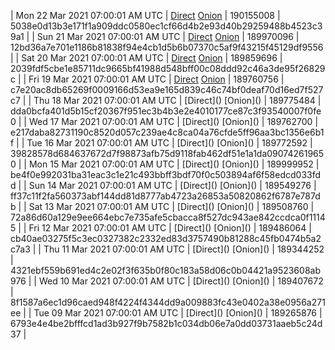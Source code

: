 | Mon 22 Mar 2021 07:00:01 AM UTC | [Direct](https://oshi.at/oTsRvE) [Onion](http://oshiatwowvdbshka.onion/oTsRvE) | 190155008 | 5038e0d13b3e171f1a909ddc0580ec1cf66d4b2e93d40b29259488b4523c39a1 | 
| Sun 21 Mar 2021 07:00:01 AM UTC | [Direct](https://oshi.at/kJmkFB) [Onion](http://oshiatwowvdbshka.onion/kJmkFB) | 189970096 | 12bd36a7e701e1186b81838f94e4cb1d5b6b07370c5af9f43215f45129df9556 | 
| Sat 20 Mar 2021 07:00:01 AM UTC | [Direct](https://oshi.at/pDbrdV) [Onion](http://oshiatwowvdbshka.onion/pDbrdV) | 189859696 | 2039fdf5cbe1e85711dc9665bf41988d548bff00c08ddd92c46a3de95f26829c | 
| Fri 19 Mar 2021 07:00:01 AM UTC | [Direct](https://oshi.at/NmjKfr) [Onion](http://oshiatwowvdbshka.onion/NmjKfr) | 189760756 | c7e20ac8db65269f0009166d53ea9e165d839c46c74bf0deaf70d16ed7f527c7 | 
| Thu 18 Mar 2021 07:00:01 AM UTC | [Direct](</body></html>) [Onion](</body></html>) | 189775484 | dda0bcfa401d5b15cf20367f951ec3b4b3e2e4010177ce87c3f93540007f0fe0 | 
| Wed 17 Mar 2021 07:00:01 AM UTC | [Direct](</body></html>) [Onion](</body></html>) | 189762700 | e217daba82731190c8520d057c239ae4c8ca04a76cfde5ff96aa3bc1356e6b1f | 
| Tue 16 Mar 2021 07:00:01 AM UTC | [Direct](</body></html>) [Onion](</body></html>) | 189772592 | 39828578d684637672d7f98873afb75d9118fab462df51e1a1da090742619650 | 
| Mon 15 Mar 2021 07:00:01 AM UTC | [Direct](</body></html>) [Onion](</body></html>) | 189999952 | be4f0e992031ba31eac3c1e21c493bbff3bdf70f0c503894af6f58edcd033fdd | 
| Sun 14 Mar 2021 07:00:01 AM UTC | [Direct](</body></html>) [Onion](</body></html>) | 189549276 | ff37c11f2fa560373abf144dd81d8777ab4723a26853a50820862f6787e787db | 
| Sat 13 Mar 2021 07:00:01 AM UTC | [Direct](</body></html>) [Onion](</body></html>) | 189508760 | 72a86d60a129e9ee664ebc7e735afe5cbacca8f527dc943ae842ccdca0f11145 | 
| Fri 12 Mar 2021 07:00:01 AM UTC | [Direct](</body></html>) [Onion](</body></html>) | 189486064 | cb40ae03275f5c3ec0327382c2332ed83d3757490b81288c45fb0474b5a2c7a3 | 
| Thu 11 Mar 2021 07:00:01 AM UTC | [Direct](</body></html>) [Onion](</body></html>) | 189344252 | 4321ebf559b691ed4c2e02f3f635b0f80c183a58d06c0b04421a9523608ab976 | 
| Wed 10 Mar 2021 07:00:01 AM UTC | [Direct](</body></html>) [Onion](</body></html>) | 189407672 | 8f1587a6ec1d96caed948f4224f4344dd9a009883fc43e0402a38e0956a271ee | 
| Tue 09 Mar 2021 07:00:01 AM UTC | [Direct](</body></html>) [Onion](</body></html>) | 189265876 | 6793e4e4be2bfffcd1ad3b927f9b7582b1c034db06e7a0dd03731aaeb5c24d37 | 
